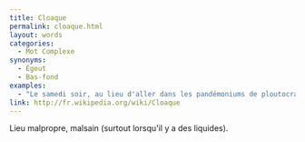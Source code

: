 ```yaml
---
title: Cloaque
permalink: cloaque.html
layout: words
categories:
  - Mot Complexe
synonyms:
  - Égout
  - Bas-fond
examples:
  - "Le samedi soir, au lieu d'aller dans les pandémoniums de ploutocrates concupiscents, où plutôt devrais je dire ces cloaques sybarites dyonisiaques, vous feriez mieux de redémontrer la formule d'interpolation de Lagrange, ou les équations de types chaleurs associés aux processus Markoviens."
link: http://fr.wikipedia.org/wiki/Cloaque
---
```


Lieu malpropre, malsain (surtout lorsqu'il y a des liquides).
